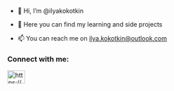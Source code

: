 - 👋 Hi, I’m @ilyakokotkin

- 🚀 Here you can find my learning and side projects

- 📫 You can reach me on ilya.kokotkin@outlook.com 

<!---
ilyakokotkin/ilyakokotkin is a ✨ special ✨ repository because its `README.md` (this file) appears on your GitHub profile.
You can click the Preview link to take a look at your changes.
--->
<h3 align="left">Connect with me:</h3>
<p align="left">
<a href="https://www.linkedin.com/in/ikokotkin/" target="blank"><img align="center" src="https://raw.githubusercontent.com/rahuldkjain/github-profile-readme-generator/master/src/images/icons/Social/linked-in-alt.svg" alt="https://www.linkedin.com/in/ikokotkin/" height="30" width="40" /></a>
</p>
